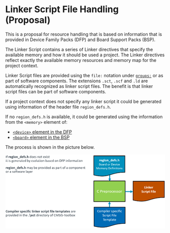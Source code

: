 # Linker Script File Handling (Proposal)
<!-- markdownlint-disable MD013 -->

This is a proposal for resource handling that is based on information that is provided in Device Family Packs (DFP) and Board Support Packs (BSP).

The Linker Script contains a series of Linker directives that specify the available memory and how it should be used a project. The Linker directives reflect exactly the available memory resources and memory map for the project context.

Linker Script files are provided using the `file:` notation under [`groups:`](#groups) or as part of software components. The extensions `.sct`, `.scf` and `.ld` are automatically recognized as linker script files. The benefit is that linker script files can be part of software components.

If a project context does not specify any linker script it could be generated using information of the header file `region_defs.h`.

If no `region_defs.h` is available, it could be generated using the information from the `<memory>` element of:
 - [`<device>` element in the DFP](https://open-cmsis-pack.github.io/Open-CMSIS-Pack-Spec/main/html/pdsc_boards_pg.html#element_board_memory)
 - [`<board>` element in the BSP](https://open-cmsis-pack.github.io/Open-CMSIS-Pack-Spec/main/html/pdsc_family_pg.html#element_memory)

The process is shown in the picture below.

![Linker Script File Generation](./images/linker-script-file.png "Linker Script File Generation")

